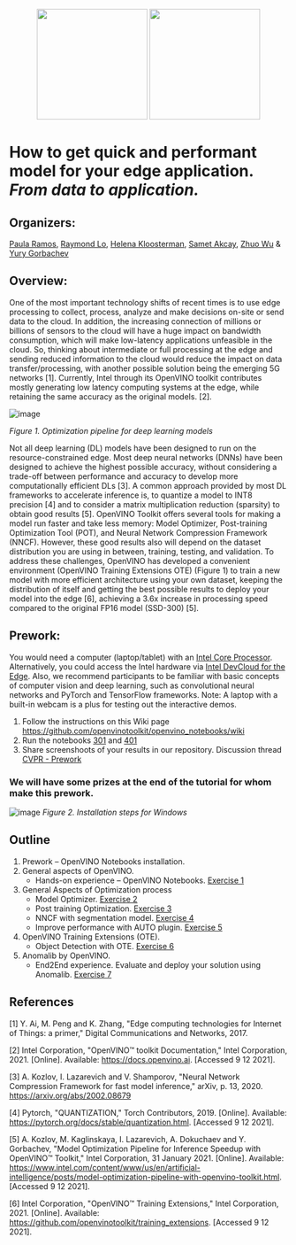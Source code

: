 
<p align="center">
  <img src="https://user-images.githubusercontent.com/10940214/165389235-1d5a8994-b0c4-49b0-8ffb-a29f4062f355.png" width=200/>
  <img src="https://user-images.githubusercontent.com/10940214/165389618-63e6b369-76cd-4880-9582-360c58c8675d.png" width=200/>
</p>

# How to get quick and performant model for your edge application. _From data to application._

## Organizers:

[Paula Ramos](https://www.linkedin.com/in/paula-ramos-41097319/), [Raymond Lo](https://www.linkedin.com/in/raymondlo84/), [Helena Kloosterman](https://github.com/helena-intel), [Samet Akcay](https://www.linkedin.com/in/sametakcay/), [Zhuo Wu](https://www.linkedin.com/in/wuzhuo/) & [Yury Gorbachev](https://www.linkedin.com/in/yurygorbachev/)


## Overview:

One of the most important technology shifts of recent times is to use edge processing to collect, process, analyze and make decisions on-site or send data to the cloud. In addition, the increasing connection of millions or billions of sensors to the cloud will have a huge impact on bandwidth consumption, which will make low-latency applications unfeasible in the cloud. So, thinking about intermediate or full processing at the edge and sending reduced information to the cloud would reduce the impact on data transfer/processing, with another possible solution being the emerging 5G networks [1]. Currently, Intel through its OpenVINO toolkit contributes mostly generating low latency computing systems at the edge, while retaining the same accuracy as the original models. [2]. 

![image](https://user-images.githubusercontent.com/10940214/170517509-7d76b023-182c-4cf4-ae0c-eac8e1ca61ef.png)

_Figure 1. Optimization pipeline for deep learning models_

Not all deep learning (DL) models have been designed to run on the resource-constrained edge. Most deep neural networks (DNNs) have been designed to achieve the highest possible accuracy, without considering a trade-off between performance and accuracy to develop more computationally efficient DLs [3]. A common approach provided by most DL frameworks to accelerate inference is, to quantize a model to INT8 precision [4] and to consider a matrix multiplication reduction (sparsity) to obtain good results [5]. OpenVINO Toolkit offers several tools for making a model run faster and take less memory: Model Optimizer, Post-training Optimization Tool (POT), and Neural Network Compression Framework (NNCF). However, these good results also will depend on the dataset distribution you are using in between, training, testing, and validation. To address these challenges, OpenVINO has developed a convenient environment (OpenVINO Training Extensions OTE) (Figure 1) to train a new model with more efficient architecture using your own dataset, keeping the distribution of itself and getting the best possible results to deploy your model into the edge [6], achieving a 3.6x increase in processing speed compared to the original FP16 model (SSD-300) [5]. 

## Prework:
You would need a computer (laptop/tablet) with an [Intel Core Processor](https://docs.openvino.ai/latest/openvino_docs_OV_UG_supported_plugins_Supported_Devices.html). Alternatively, you could access the Intel hardware via [Intel DevCloud for the Edge](https://www.intel.com/content/www/us/en/developer/tools/devcloud/edge/learn/tutorials.html?s=Newest). Also, we recommend participants to be familiar with basic concepts of computer vision and deep learning, such as convolutional neural networks and PyTorch and TensorFlow frameworks. Note: A laptop with a built-in webcam is a plus for testing out the interactive demos.

1. Follow the instructions on this Wiki page https://github.com/openvinotoolkit/openvino_notebooks/wiki
2. Run the notebooks [301](https://github.com/openvinotoolkit/openvino_notebooks/tree/main/notebooks/301-tensorflow-training-openvino) and [401](https://github.com/openvinotoolkit/openvino_notebooks/tree/main/notebooks/401-object-detection-webcam)
3. Share screenshoots of your results in our repository. Discussion thread [CVPR - Prework](https://github.com/openvinotoolkit/openvino_notebooks/discussions/568)

### We will have some prizes at the end of the tutorial for whom make this prework.

![image](https://user-images.githubusercontent.com/10940214/172610882-00fbf95e-2c68-4bba-b7cd-61edd7d9af0c.png)
_Figure 2. Installation steps for Windows_


## Outline

1. Prework – OpenVINO Notebooks installation. 
2. General aspects of OpenVINO.
   - Hands-on experience – OpenVINO Notebooks. [Exercise 1](https://github.com/paularamo/cvpr-2022/blob/gh-pages/exercises/Exercise_1.md)
3. General Aspects of Optimization process
   - Model Optimizer. [Exercise 2](https://github.com/paularamo/cvpr-2022/blob/gh-pages/exercises/Exercise_2.md)
   - Post training Optimization. [Exercise 3](https://github.com/paularamo/cvpr-2022/blob/gh-pages/exercises/Exercise_3.md)
   - NNCF with segmentation model. [Exercise 4](https://github.com/paularamo/cvpr-2022/blob/gh-pages/exercises/Exercise_4.md)
   - Improve performance with AUTO plugin. [Exercise 5](https://github.com/paularamo/cvpr-2022/blob/gh-pages/exercises/Exercise_5.md)
4. OpenVINO Training Extensions (OTE).
   - Object Detection with OTE. [Exercise 6](https://github.com/paularamo/cvpr-2022/blob/gh-pages/exercises/Exercise_6.md)
5. Anomalib by OpenVINO.
   - End2End experience. Evaluate and deploy your solution using Anomalib. [Exercise 7](https://github.com/paularamo/cvpr-2022/blob/gh-pages/exercises/Exercise_7.md)


## References 
[1] Y. Ai, M. Peng and K. Zhang, "Edge computing technologies for Internet of Things: a primer," Digital Communications and Networks, 2017. 

[2] Intel Corporation, "OpenVINO™ toolkit Documentation," Intel Corporation, 2021. [Online]. Available: https://docs.openvino.ai. [Accessed 9 12 2021].

[3] A. Kozlov, I. Lazarevich and V. Shamporov, "Neural Network Compression Framework for fast model inference," arXiv, p. 13, 2020. https://arxiv.org/abs/2002.08679

[4] Pytorch, "QUANTIZATION," Torch Contributors, 2019. [Online]. Available: https://pytorch.org/docs/stable/quantization.html. [Accessed 9 12 2021].

[5] A. Kozlov, M. Kaglinskaya, I. Lazarevich, A. Dokuchaev and Y. Gorbachev, "Model Optimization Pipeline for Inference Speedup with OpenVINO™ Toolkit," Intel Corporation, 31 January 2021. [Online]. Available: https://www.intel.com/content/www/us/en/artificial-intelligence/posts/model-optimization-pipeline-with-openvino-toolkit.html. [Accessed 9 12 2021].

[6] Intel Corporation, "OpenVINO™ Training Extensions," Intel Corporation, 2021. [Online]. Available: https://github.com/openvinotoolkit/training_extensions. [Accessed 9 12 2021].


